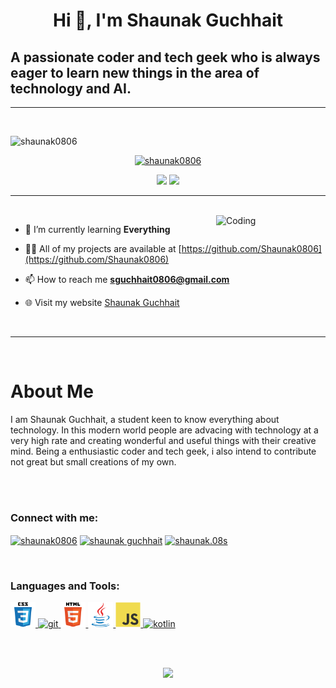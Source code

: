<h1 align="center">Hi 👋, I'm Shaunak Guchhait</h1>
<h2 align="left">A passionate coder and tech geek who is always eager to learn new things in the area of technology and AI.</h2>
<hr /><br />

<p align="left"> <img src="https://komarev.com/ghpvc/?username=shaunak0806&label=Profile%20views&color=0e75b6&style=flat" alt="shaunak0806" /> </p>


<p align="center"> <a href="https://github-profile-trophy.vercel.app/?username=shaunak0806&theme=monokai"><img src="https://github-profile-trophy.vercel.app/?username=shaunak0806&theme=monokai" alt="shaunak0806" /></a> </p>



<p align="center">
<img height=150 src="https://github-readme-stats.vercel.app/api?username=shaunak0806&count_private=true&include_all_commits=true&theme=radical&show_icons=true" />
<img height=150 src="https://github-readme-stats.vercel.app/api/top-langs/?username=shaunak0806&layout=compact&theme=radical&langs_count=10" />
</p>
<hr /><br />


<img  align="right"  width="175px" src="https://images.unsplash.com/photo-1580927752452-89d86da3fa0a?ixid=MnwxMjA3fDB8MHxzZWFyY2h8NXx8Y29kaW5nfGVufDB8fDB8fA%3D%3D&ixlib=rb-1.2.1&w=1000&q=80" alt="Coding">

- 🌱 I’m currently learning **Everything**

- 👨‍💻 All of my projects are available at [https://github.com/Shaunak0806](https://github.com/Shaunak0806)

- 📫 How to reach me **sguchhait0806@gmail.com**

- 🌐 Visit my website [Shaunak Guchhait](https://shaunak0806.github.io)

<br>
<hr /><br />
<h1>About Me</h1>
<p>I am Shaunak Guchhait, a student keen to know everything about technology. In this modern world people are advacing with technology at a very high rate and creating wonderful and useful things with their creative mind. Being a enthusiastic coder and tech geek, i also intend to contribute not great but small creations of my own.</p>
<br>
<br>
<h3 align="left">Connect with me:</h3>
<p align="left">
<a href="https://twitter.com/shaunak0806" target="blank"><img align="center" src="https://raw.githubusercontent.com/rahuldkjain/github-profile-readme-generator/master/src/images/icons/Social/twitter.svg" alt="shaunak0806" height="30" width="40" /></a>
<a href="https://stackoverflow.com/users/16436769/shaunak-guchhait" target="blank"><img align="center" src="https://raw.githubusercontent.com/rahuldkjain/github-profile-readme-generator/master/src/images/icons/Social/stack-overflow.svg" alt="shaunak guchhait" height="30" width="40" /></a>
<a href="https://instagram.com/shaunak.08s" target="blank"><img align="center" src="https://raw.githubusercontent.com/rahuldkjain/github-profile-readme-generator/master/src/images/icons/Social/instagram.svg" alt="shaunak.08s" height="30" width="40" /></a>
</p>
<br>
<h3 align="left">Languages and Tools:</h3>
<p align="left"> <a href="https://www.w3schools.com/css/" target="_blank"> <img src="https://raw.githubusercontent.com/devicons/devicon/master/icons/css3/css3-original-wordmark.svg" alt="css3" width="40" height="40"/> </a> <a href="https://git-scm.com/" target="_blank"> <img src="https://www.vectorlogo.zone/logos/git-scm/git-scm-icon.svg" alt="git" width="40" height="40"/> </a> <a href="https://www.w3.org/html/" target="_blank"> <img src="https://raw.githubusercontent.com/devicons/devicon/master/icons/html5/html5-original-wordmark.svg" alt="html5" width="40" height="40"/> </a> <a href="https://www.java.com" target="_blank"> <img src="https://raw.githubusercontent.com/devicons/devicon/master/icons/java/java-original.svg" alt="java" width="40" height="40"/> </a> <a href="https://developer.mozilla.org/en-US/docs/Web/JavaScript" target="_blank"> <img src="https://raw.githubusercontent.com/devicons/devicon/master/icons/javascript/javascript-original.svg" alt="javascript" width="40" height="40"/> </a> <a href="https://kotlinlang.org" target="_blank"> <img src="https://www.vectorlogo.zone/logos/kotlinlang/kotlinlang-icon.svg" alt="kotlin" width="40" height="40"/> </a> </p>
<br>


<br>




<p align="center">
    <img src="https://img.shields.io/badge/THANKS%20FOR-VISITING%20❤%EF%B8%8F-informational?style=for-the-badge&logo=github"/>
</p>
